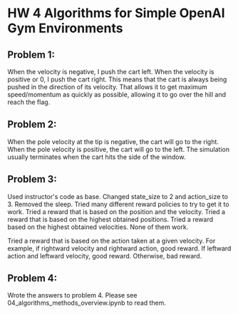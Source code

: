 # HW 4 Algorithms for Simple OpenAI Gym Environments

## Problem 1:

When the velocity is negative, I push the cart left. When the velocity is positive or 0, I push the cart right. This means that the cart is always being pushed in the direction of its velocity. That allows it to get maximum speed/momentum as quickly as possible, allowing it to go over the hill and reach the flag.


## Problem 2:

When the pole velocity at the tip is negative, the cart will go to the right. When the pole velocity is positive, the cart will go to the left. The simulation usually terminates when the cart hits the side of the window.


## Problem 3:

Used instructor's code as base. Changed state_size to 2 and action_size to 3. Removed the sleep. Tried many different reward policies to try to get it to work. Tried a reward that is based on the position and the velocity. Tried a reward that is based on the highest obtained positions. Tried a reward based on the highest obtained velocities. None of them work. 

Tried a reward that is based on the action taken at a given velocity. For example, if rightward velocity and rightward action, good reward. If leftward action and leftward velocity, good reward. Otherwise, bad reward. 

## Problem 4:

Wrote the answers to problem 4. Please see 04_algorithms_methods_overview.ipynb to read them.
